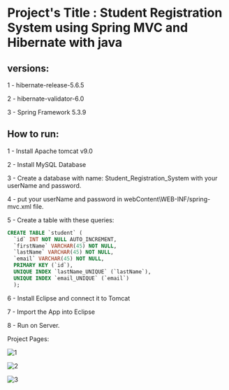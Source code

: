 # Project's Title : Student Registration System using Spring MVC and Hibernate with java

## versions:

1 - hibernate-release-5.6.5

2 - hibernate-validator-6.0

3 - Spring Framework 5.3.9


## How to run:

1 - Install Apache tomcat v9.0

2 - Install MySQL Database

3 - Create a database with name: Student_Registration_System with your userName and password.

4 - put your userName and password in webContent\WEB-INF/spring-mvc.xml file.

5 - Create a table with these queries:

```sql
CREATE TABLE `student` (
  `id` INT NOT NULL AUTO_INCREMENT,
  `firstName` VARCHAR(45) NOT NULL,
  `lastName` VARCHAR(45) NOT NULL,
  `email` VARCHAR(45) NOT NULL,
  PRIMARY KEY (`id`),
  UNIQUE INDEX `lastName_UNIQUE` (`lastName`),
  UNIQUE INDEX `email_UNIQUE` (`email`)
  );
```
6 - Install Eclipse and connect it to Tomcat

7 - Import the App into Eclipse

8 - Run on Server.

Project Pages:

![1](https://user-images.githubusercontent.com/61011535/191755652-a1c42037-8bbc-40cf-8a15-a16e7d2f95f9.PNG)


![2](https://user-images.githubusercontent.com/61011535/191755669-30375a7e-3a25-4d00-9e60-488dcf5cfdfd.PNG)


![3](https://user-images.githubusercontent.com/61011535/191755682-6e78332f-0951-4b63-aa50-23c7096fd4ff.PNG)

